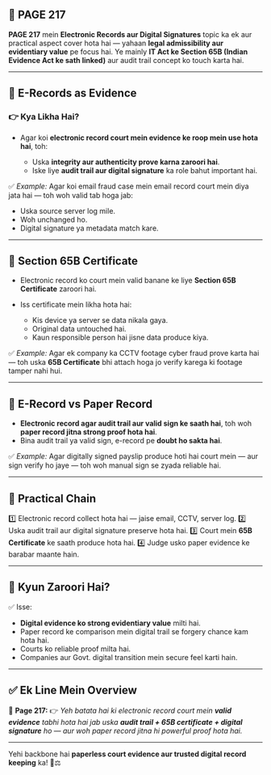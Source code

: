 ## 📄 **PAGE 217**

**PAGE 217** mein **Electronic Records aur Digital Signatures** topic ka ek aur practical aspect cover hota hai — yahaan **legal admissibility aur evidentiary value** pe focus hai.
Ye mainly **IT Act ke Section 65B (Indian Evidence Act ke sath linked)** aur audit trail concept ko touch karta hai.

---

## 🔹 **E-Records as Evidence**

### 👉 Kya Likha Hai?

* Agar koi **electronic record court mein evidence ke roop mein use hota hai**, toh:

  * Uska **integrity aur authenticity prove karna zaroori hai**.
  * Iske liye **audit trail aur digital signature** ka role bahut important hai.

✅ *Example:* Agar koi email fraud case mein email record court mein diya jata hai — toh woh valid tab hoga jab:

* Uska source server log mile.
* Woh unchanged ho.
* Digital signature ya metadata match kare.

---

## 🔹 **Section 65B Certificate**

* Electronic record ko court mein valid banane ke liye **Section 65B Certificate** zaroori hai.
* Iss certificate mein likha hota hai:

  * Kis device ya server se data nikala gaya.
  * Original data untouched hai.
  * Kaun responsible person hai jisne data produce kiya.

✅ *Example:* Agar ek company ka CCTV footage cyber fraud prove karta hai — toh uska **65B Certificate** bhi attach hoga jo verify karega ki footage tamper nahi hui.

---

## 🔹 **E-Record vs Paper Record**

* **Electronic record agar audit trail aur valid sign ke saath hai**, toh woh **paper record jitna strong proof hota hai**.
* Bina audit trail ya valid sign, e-record pe **doubt ho sakta hai**.

✅ *Example:* Agar digitally signed payslip produce hoti hai court mein — aur sign verify ho jaye — toh woh manual sign se zyada reliable hai.

---

## 🧩 **Practical Chain**

1️⃣ Electronic record collect hota hai — jaise email, CCTV, server log.
2️⃣ Uska audit trail aur digital signature preserve hota hai.
3️⃣ Court mein **65B Certificate** ke saath produce hota hai.
4️⃣ Judge usko paper evidence ke barabar maante hain.

---

## 🔹 **Kyun Zaroori Hai?**

✅ Isse:

* **Digital evidence ko strong evidentiary value** milti hai.
* Paper record ke comparison mein digital trail se forgery chance kam hota hai.
* Courts ko reliable proof milta hai.
* Companies aur Govt. digital transition mein secure feel karti hain.

---

## ✅ **Ek Line Mein Overview**

📌 **Page 217:**
👉 *Yeh batata hai ki electronic record court mein **valid evidence** tabhi hota hai jab uska **audit trail + 65B certificate + digital signature** ho — aur woh paper record jitna hi powerful proof hota hai.*

---

Yehi backbone hai **paperless court evidence aur trusted digital record keeping** ka! 📑⚖️
